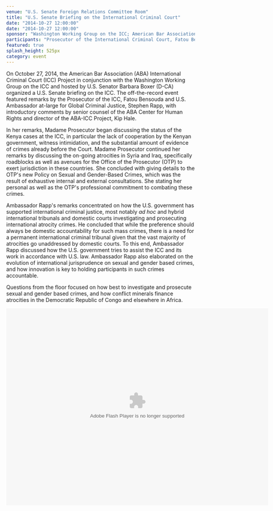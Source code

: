 ```yaml
---
venue: "U.S. Senate Foreign Relations Committee Room"
title: "U.S. Senate Briefing on the International Criminal Court"
date: "2014-10-27 12:00:00"
date: "2014-10-27 12:00:00"
sponsor: "Washington Working Group on the ICC; American Bar Association International Criminal Court Project"
participants: "Prosecutor of the International Criminal Court, Fatou Bensouda; U.S. Ambassador at-large for Global Criminal Justice, Stephen J. Rapp; moderated by Senior Counsel of American Bar Association (ABA) Center for Human Rights and Director of ABA International Criminal Court Project, Kip Hale "
featured: true
splash_height: 525px
category: event
---
```

On October 27, 2014, the American Bar Association (ABA) International Criminal Court (ICC) Project in conjunction with the Washington Working Group on the ICC and hosted by U.S. Senator Barbara Boxer (D-CA) organized a U.S. Senate briefing on the ICC. The off-the-record event featured remarks by the Prosecutor of the ICC, Fatou Bensouda and U.S. Ambassador at-large for Global Criminal Justice, Stephen Rapp, with introductory comments by senior counsel of the ABA Center for Human Rights and director of the ABA-ICC Project, Kip Hale. 

In her remarks, Madame Prosecutor began discussing the status of the Kenya cases at the ICC, in particular the lack of cooperation by the Kenyan government, witness intimidation, and the substantial amount of evidence of crimes already before the Court. Madame Prosecutor continued her remarks by discussing the on-going atrocities in Syria and Iraq, specifically roadblocks as well as avenues for the Office of the Prosecutor (OTP) to exert jurisdiction in these countries. She concluded with giving details to the OTP's new Policy on Sexual and Gender-Based Crimes, which was the result of exhaustive internal and external consultations. She stating her personal as well as the OTP's professional commitment to combating these crimes. 

Ambassador Rapp's remarks concentrated on how the U.S. government has supported international criminal justice, most notably *ad hoc* and hybrid international tribunals and domestic courts investigating and prosecuting international atrocity crimes. He concluded that while the preference should always be domestic accountability for such mass crimes, there is a need for a permanent international criminal tribunal given that the vast majority of atrocities go unaddressed by domestic courts.
To this end, Ambassador Rapp discussed how the U.S. government tries to assist the ICC and its work in accordance with U.S. law. Ambassador Rapp also elaborated on the evolution of international jurisprudence on sexual and gender based crimes, and how innovation is key to holding participants in such crimes accountable. 

Questions from the floor focused on how best to investigate and prosecute sexual and gender based crimes, and how conflict minerals finance atrocities in the Democratic Republic of Congo and elsewhere in Africa. 

<object width="700" height="525"> <param name="flashvars" value="offsite=true&lang=en-us&page_show_url=%2Fphotos%2F126209453%40N05%2Fsets%2F72157646690480633%2Fshow%2F&page_show_back_url=%2Fphotos%2F126209453%40N05%2Fsets%2F72157646690480633%2F&set_id=72157646690480633&jump_to="></param> <param name="movie" value="https://www.flickr.com/apps/slideshow/show.swf?v=1811922554"></param> <param name="allowFullScreen" value="true"></param><embed type="application/x-shockwave-flash" src="https://www.flickr.com/apps/slideshow/show.swf?v=1811922554" allowFullScreen="true" flashvars="offsite=true&lang=en-us&page_show_url=%2Fphotos%2F126209453%40N05%2Fsets%2F72157646690480633%2Fshow%2F&page_show_back_url=%2Fphotos%2F126209453%40N05%2Fsets%2F72157646690480633%2F&set_id=72157646690480633&jump_to=" width="700" height="525"></embed></object>

